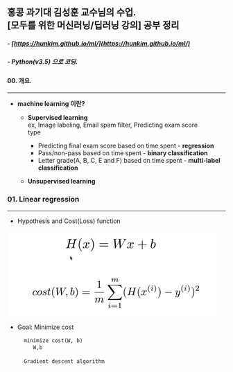 ##	홍콩 과기대 김성훈 교수님의 수업. <br/>[모두를 위한 머신러닝/딥러닝 강의] 공부 정리
##### - [https://hunkim.github.io/ml/](https://hunkim.github.io/ml/)
##### - Python(v3.5) 으로 코딩.

#### 00. 개요.  
___  

+ **machine learning 이란?**   

	+ **Supervised learning**  
  		ex, Image labeling, Email spam filter, Predicting exam score  
  		type  
  		+ Predicting final exam score based on time spent - **regression**  
		+ Pass/non-pass based on time spent - **binary classification**  
		+ Letter grade(A, B, C, E and F) based on time spent - **multi-label classification**  

	+ **Unsupervised learning**  

### 01. Linear regression
___  
+ Hypothesis and Cost(Loss) function  

![image](./01_Linear_Regression/img/hypo_cost.png)

+ Goal: Minimize cost  

		minimize cost(W, b)  
           W,b   

        Gradient descent algorithm
    









